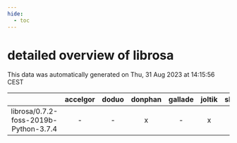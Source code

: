 ```yaml
---
hide:
  - toc
---
```


detailed overview of librosa
============================


This data was automatically generated on Thu, 31 Aug 2023 at 14:15:56 CEST  

| |accelgor|doduo|donphan|gallade|joltik|skitty|swalot|victini|
| :---: | :---: | :---: | :---: | :---: | :---: | :---: | :---: | :---: |
|librosa/0.7.2-foss-2019b-Python-3.7.4|-|-|x|-|x|x|-|x|

